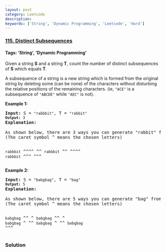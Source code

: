 ```yaml
---
layout: post
category: Leetcode
description: 
keywords: ['String', 'Dynamic Programming', 'Leetcode', 'Hard']
---
```

### [115. Distinct Subsequences](https://leetcode.com/problems/distinct-subsequences)

#### Tags: 'String', 'Dynamic Programming'

<div class="content__u3I1 question-content__JfgR"><div><p>Given a string <strong>S</strong> and a string <strong>T</strong>, count the number of distinct subsequences of <strong>S</strong> which equals <strong>T</strong>.</p>
<p>A subsequence of a string is a new string which is formed from the original string by deleting some (can be none) of the characters without disturbing the relative positions of the remaining characters. (ie, <code>"ACE"</code> is a subsequence of <code>"ABCDE"</code> while <code>"AEC"</code> is not).</p>
<p><strong>Example 1:</strong></p>
<pre><strong>Input: </strong>S = <code>"rabbbit"</code>, T = <code>"rabbit"
<strong>Output:</strong> 3
</code><strong>Explanation:
</strong>
As shown below, there are 3 ways you can generate "rabbit" from S.
(The caret symbol ^ means the chosen letters)

<code>rabbbit</code>
^^^^ ^^
<code>rabbbit</code>
^^ ^^^^
<code>rabbbit</code>
^^^ ^^^
</pre>
<p><strong>Example 2:</strong></p>
<pre><strong>Input: </strong>S = <code>"babgbag"</code>, T = <code>"bag"
<strong>Output:</strong> 5
</code><strong>Explanation:
</strong>
As shown below, there are 5 ways you can generate "bag" from S.
(The caret symbol ^ means the chosen letters)

<code>babgbag</code>
^^ ^
<code>babgbag</code>
^^    ^
<code>babgbag</code>
^    ^^
<code>babgbag</code>
  ^  ^^
<code>babgbag</code>
    ^^^
</pre>
</div></div>

### Solution
